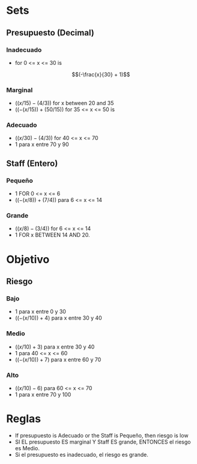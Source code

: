 # Sets 

## Presupuesto (Decimal)

### Inadecuado

- for 0 <= x <= 30 is

$$(-\frac{x}{30}  + 1)$$

### Marginal

- $((x / 15) - (4 / 3))$ for x between 20 and 35
- $((- (x / 15)) + (50 / 15))$ for 35 <= x <= 50 is

### Adecuado

- $((x / 30) - (4 / 3))$ for 40 <= x <= 70
- $1$ para x entre 70 y 90

## Staff (Entero)

### Pequeño

- $1$ FOR 0 <= x <= 6
- $((- (x / 8)) + (7 / 4))$ para 6 <= x <= 14

### Grande

- $((x / 8) - (3 / 4))$ for 6 <= x <= 14
- $1$ FOR x BETWEEN 14 AND 20.

# Objetivo

## Riesgo

### Bajo

- $1$ para x entre 0 y 30
- $((- (x / 10)) + 4)$ para x entre 30 y 40

### Medio

- $((x / 10) + 3)$ para x entre 30 y 40
- $1$ para 40 <= x <= 60
- $((- (x / 10)) + 7)$ para x entre 60 y 70

### Alto

- $((x / 10) - 6)$ para 60 <= x <= 70
- $1$ para x entre 70 y 100

# Reglas

- If presupuesto is Adecuado or the Staff is Pequeño, then riesgo is low
- SI EL presupuesto ES marginal Y Staff ES grande, ENTONCES el riesgo es Medio.
- Si el presupuesto es inadecuado, el riesgo es grande.
